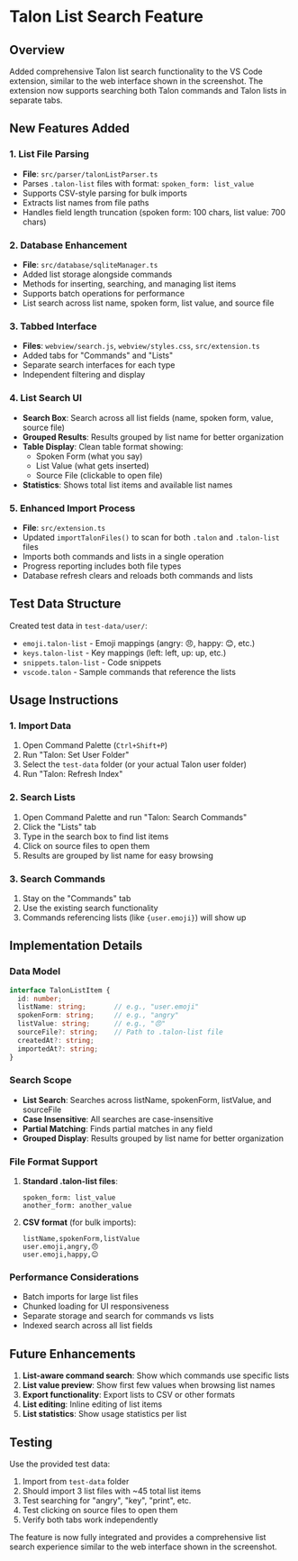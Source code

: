 # Talon List Search Feature

## Overview
Added comprehensive Talon list search functionality to the VS Code extension, similar to the web interface shown in the screenshot. The extension now supports searching both Talon commands and Talon lists in separate tabs.

## New Features Added

### 1. List File Parsing
- **File**: `src/parser/talonListParser.ts`
- Parses `.talon-list` files with format: `spoken_form: list_value`
- Supports CSV-style parsing for bulk imports
- Extracts list names from file paths
- Handles field length truncation (spoken form: 100 chars, list value: 700 chars)

### 2. Database Enhancement
- **File**: `src/database/sqliteManager.ts`
- Added list storage alongside commands
- Methods for inserting, searching, and managing list items
- Supports batch operations for performance
- List search across list name, spoken form, list value, and source file

### 3. Tabbed Interface
- **Files**: `webview/search.js`, `webview/styles.css`, `src/extension.ts`
- Added tabs for "Commands" and "Lists"
- Separate search interfaces for each type
- Independent filtering and display

### 4. List Search UI
- **Search Box**: Search across all list fields (name, spoken form, value, source file)
- **Grouped Results**: Results grouped by list name for better organization
- **Table Display**: Clean table format showing:
  - Spoken Form (what you say)
  - List Value (what gets inserted)
  - Source File (clickable to open file)
- **Statistics**: Shows total list items and available list names

### 5. Enhanced Import Process
- **File**: `src/extension.ts`
- Updated `importTalonFiles()` to scan for both `.talon` and `.talon-list` files
- Imports both commands and lists in a single operation
- Progress reporting includes both file types
- Database refresh clears and reloads both commands and lists

## Test Data Structure
Created test data in `test-data/user/`:
- `emoji.talon-list` - Emoji mappings (angry: 😠, happy: 😊, etc.)
- `keys.talon-list` - Key mappings (left: left, up: up, etc.)
- `snippets.talon-list` - Code snippets
- `vscode.talon` - Sample commands that reference the lists

## Usage Instructions

### 1. Import Data
1. Open Command Palette (`Ctrl+Shift+P`)
2. Run "Talon: Set User Folder" 
3. Select the `test-data` folder (or your actual Talon user folder)
4. Run "Talon: Refresh Index"

### 2. Search Lists
1. Open Command Palette and run "Talon: Search Commands"
2. Click the "Lists" tab
3. Type in the search box to find list items
4. Click on source files to open them
5. Results are grouped by list name for easy browsing

### 3. Search Commands
1. Stay on the "Commands" tab
2. Use the existing search functionality
3. Commands referencing lists (like `{user.emoji}`) will show up

## Implementation Details

### Data Model
```typescript
interface TalonListItem {
  id: number;
  listName: string;       // e.g., "user.emoji"
  spokenForm: string;     // e.g., "angry"
  listValue: string;      // e.g., "😠"
  sourceFile?: string;    // Path to .talon-list file
  createdAt?: string;
  importedAt?: string;
}
```

### Search Scope
- **List Search**: Searches across listName, spokenForm, listValue, and sourceFile
- **Case Insensitive**: All searches are case-insensitive
- **Partial Matching**: Finds partial matches in any field
- **Grouped Display**: Results grouped by list name for better organization

### File Format Support
1. **Standard .talon-list files**:
   ```
   spoken_form: list_value
   another_form: another_value
   ```

2. **CSV format** (for bulk imports):
   ```
   listName,spokenForm,listValue
   user.emoji,angry,😠
   user.emoji,happy,😊
   ```

### Performance Considerations
- Batch imports for large list files
- Chunked loading for UI responsiveness
- Separate storage and search for commands vs lists
- Indexed search across all list fields

## Future Enhancements
1. **List-aware command search**: Show which commands use specific lists
2. **List value preview**: Show first few values when browsing list names
3. **Export functionality**: Export lists to CSV or other formats
4. **List editing**: Inline editing of list items
5. **List statistics**: Show usage statistics per list

## Testing
Use the provided test data:
1. Import from `test-data` folder
2. Should import 3 list files with ~45 total list items
3. Test searching for "angry", "key", "print", etc.
4. Test clicking on source files to open them
5. Verify both tabs work independently

The feature is now fully integrated and provides a comprehensive list search experience similar to the web interface shown in the screenshot.